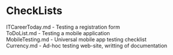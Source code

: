 # CheckLists
ITCareerToday.md - Testing a registration form  
ToDoList.md - Testing a mobile application  
MobileTesting.md - Universal mobile app testing checklist  
Currency.md - Ad-hoc testing web-site, writting of documentation 
